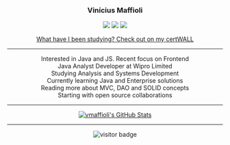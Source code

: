 <h3 align="center">Vinícius Maffioli</h3>

<p align="center">
  
<p align="center">
<a href= "https://github.com/vmaffioli/vmaffioli/"><img src="https://img.icons8.com/material-outlined/27/2bbc8a/ball-point-pen.png"/></a>
<a href= "https://www.linkedin.com/in/vinicius-maffioli/"><img src="https://img.icons8.com/material-outlined/30/2bbc8a/linkedin.png"/></a>
<a href= "https://vmaffioli.website"><img src="https://img.icons8.com/material-outlined/27/2bbc8a/geography.png"/></a>
</p>
<p align="center">
  <a href="https://vmaffioli.github.io/certWALL/">What have I been studying? Check out on my certWALL</a>
</p>

---
<p align="center">
Interested in Java and JS. Recent focus on Frontend<br/>
Java Analyst Developer at Wipro Limited <br/>
Studying Analysis and Systems Development <br/>
Currently learning Java and Enterprise solutions <br/>
Reading more about MVC, DAO and SOLID concepts <br/>
Starting with open source collaborations <br/>
</p>  

---



<p align="center">
<a href="https://github.com/vmaffioli/vmaffioli">
  <img align="center" src="https://github-readme-stats.vercel.app/api?username=vmaffioli&show_icons=true&line_height=27&count_private=true&title_color=ffffff&text_color=c9cacc&icon_color=2bbc8a&bg_color=1d1f21" alt="vmaffioli's GitHub Stats" />
</a>
</p>  

---




<p  align="center">
<!--<img  src="https://visitor-badge.glitch.me/badge?page_id=halfrost.halfrost" alt="visitor badge"/>-->
<img src="https://visitor-badge.laobi.icu/badge?page_id=vmaffioli.vmaffioli" alt="visitor badge"/>       
</p>

</p>
